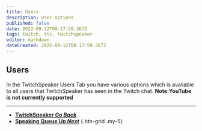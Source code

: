 ```yaml
---
title: Users
description: User options
published: false
date: 2022-09-12T00:17:59.367Z
tags: twitch, tts, twitchspeaker
editor: markdown
dateCreated: 2022-09-12T00:17:59.367Z
---
```


## Users 

In the TwitchSpeaker Users Tab you have various options which is avaliable to all users that TwitchSpeaker has seen in the Twitch chat. **Note:YouTube is not currently supported** 





***

- [<i class="mdi mdi-chevron-left"></i>**TwitchSpeaker *Go Back***](/en/TwitchSpeaker)
- [<i class="mdi mdi-human-queue text--twitch"></i>**Speaking Queue *Up Next***](/en/TwitchSpeaker/Speaking-Queue)
{.btn-grid .my-5}